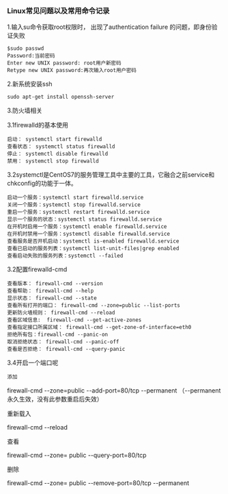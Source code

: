 ### Linux常见问题以及常用命令记录

1.输入su命令获取root权限时， 出现了authentication failure 的问题，即身份验证失败

```
$sudo passwd
Password:当前密码
Enter new UNIX password: root用户新密码
Retype new UNIX password:再次输入root用户密码
```

2.新系统安装ssh

```
sudo apt-get install openssh-server
```

3.防火墙相关

3.1firewalld的基本使用

```
启动： systemctl start firewalld
查看状态： systemctl status firewalld
停止： systemctl disable firewalld
禁用： systemctl stop firewalld
```

3.2systemctl是CentOS7的服务管理工具中主要的工具，它融合之前service和chkconfig的功能于一体。

```
启动一个服务：systemctl start firewalld.service
关闭一个服务：systemctl stop firewalld.service
重启一个服务：systemctl restart firewalld.service
显示一个服务的状态：systemctl status firewalld.service
在开机时启用一个服务：systemctl enable firewalld.service
在开机时禁用一个服务：systemctl disable firewalld.service
查看服务是否开机启动：systemctl is-enabled firewalld.service
查看已启动的服务列表：systemctl list-unit-files|grep enabled
查看启动失败的服务列表：systemctl --failed
```

3.2配置firewalld-cmd

```
查看版本： firewall-cmd --version
查看帮助： firewall-cmd --help
显示状态： firewall-cmd --state
查看所有打开的端口： firewall-cmd --zone=public --list-ports
更新防火墙规则： firewall-cmd --reload
查看区域信息:  firewall-cmd --get-active-zones
查看指定接口所属区域： firewall-cmd --get-zone-of-interface=eth0
拒绝所有包：firewall-cmd --panic-on
取消拒绝状态： firewall-cmd --panic-off
查看是否拒绝： firewall-cmd --query-panic
```

3.4开启一个端口呢

    添加

firewall-cmd --zone=public --add-port=80/tcp --permanent    （--permanent永久生效，没有此参数重启后失效）

重新载入

firewall-cmd --reload

查看

firewall-cmd --zone= public --query-port=80/tcp

删除

firewall-cmd --zone= public --remove-port=80/tcp --permanent

